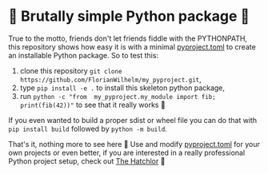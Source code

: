 # 🤜 Brutally simple Python package 🤛

True to the motto, friends don't let friends fiddle with the PYTHONPATH,
this repository shows how easy it is with a minimal [pyproject.toml](./pyproject.toml)
to create an installable Python package. So to test this:

1. clone this repository `git clone https://github.com/FlorianWilhelm/my_pyproject.git`,
2. type `pip install -e .` to install this skeleton python package,
3. run `python -c "from  my_pyproject.my_module import fib; print(fib(42))"` to see that it really works 🎉

If you even wanted to build a proper sdist or wheel file you can do that with `pip install build` followed by `python -m build`. 

That's it, nothing more to see here 👀 Use and modify [pyproject.toml](./pyproject.toml) for your own projects or even better,
if you are interested in a really professional Python project setup, check out [The Hatchlor](https://github.com/FlorianWilhelm/the-hatchlor) 🌹 
